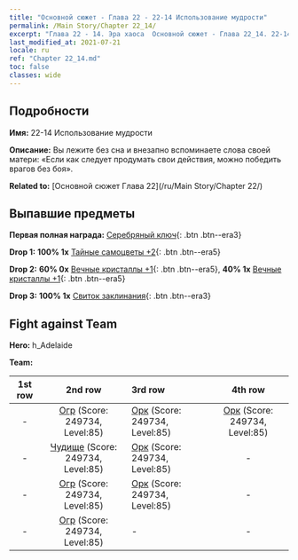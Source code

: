 ```yaml
---
title: "Основной сюжет - Глава 22 - 22-14 Использование мудрости"
permalink: /Main Story/Chapter 22_14/
excerpt: "Глава 22 - 14. Эра хаоса  Основной сюжет - Глава 22_14. 22-14 Использование мудрости"
last_modified_at: 2021-07-21
locale: ru
ref: "Chapter 22_14.md"
toc: false
classes: wide
---
```


## Подробности

 **Имя:** 22-14 Использование мудрости

 **Описание:** Вы лежите без сна и внезапно вспоминаете слова своей матери: «Если как следует продумать свои действия, можно победить врагов без боя».

 **Related to:** [Основной сюжет Глава 22](/ru/Main Story/Chapter 22/)

## Выпавшие предметы

 **Первая полная награда:** [Серебряный ключ](/ItemsRU/con_693/){: .btn .btn--era3}

 **Drop 1:** **100% 1x** [Тайные самоцветы +2](/ItemsRU/mat_79/){: .btn .btn--era5}

 **Drop 2:** **60% 0x** [Вечные кристаллы +1](/ItemsRU/mat_73/){: .btn .btn--era5}, **40% 1x** [Вечные кристаллы +1](/ItemsRU/mat_73/){: .btn .btn--era5}

 **Drop 3:** **100% 1x** [Свиток заклинания](/ItemsRU/con_694/){: .btn .btn--era3}


## Fight against Team
 **Hero:** h_Adelaide

 **Team:**


  | 1st row | 2nd row | 3rd row | 4th row |
  |:----:|:----:|:----|:----:|
  | - | [Огр](/ru/units/Ogre/) (Score: 249734, Level:85)  | [Орк](/ru/units/Orc/) (Score: 249734, Level:85)  | [Орк](/ru/units/Orc/) (Score: 249734, Level:85)  |
  | - | [Чудище](/ru/units/Behemoth/) (Score: 249734, Level:85)  | [Орк](/ru/units/Orc/) (Score: 249734, Level:85)  | - |
  | - | [Огр](/ru/units/Ogre/) (Score: 249734, Level:85)  | [Орк](/ru/units/Orc/) (Score: 249734, Level:85)  | - |
  | - | [Огр](/ru/units/Ogre/) (Score: 249734, Level:85)  | - | - |


